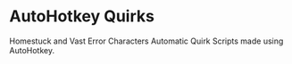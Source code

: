 # AutoHotkey Quirks
Homestuck and Vast Error Characters Automatic Quirk Scripts made using AutoHotkey.
